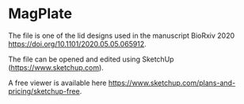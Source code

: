 # MagPlate
The file is one of the lid designs used in the manuscript BioRxiv 2020 https://doi.org/10.1101/2020.05.05.065912.

The file can be opened and edited using SketchUp (https://www.sketchup.com).

A free viewer is available here https://www.sketchup.com/plans-and-pricing/sketchup-free.
